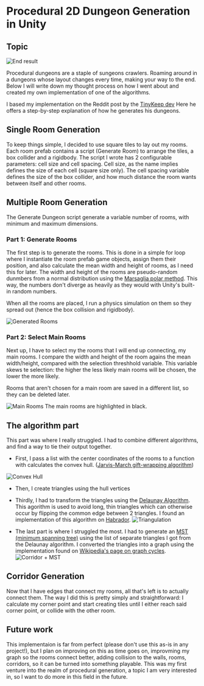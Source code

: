 # Procedural 2D Dungeon Generation in Unity

## Topic

![End result](https://user-images.githubusercontent.com/25634121/213528108-e8005425-602c-43f2-b87f-3b3080f481e9.png)

Procedural dungeons are a staple of sungeons crawlers. Roaming around in a dungeons whose layout changes every time, making your way to the end.
Below I will write down my thought process on how I went about and created my own implementation of one of the algorithms.

I based my implementation on the Reddit post by the [TinyKeep dev](https://www.reddit.com/r/gamedev/comments/1dlwc4/procedural_dungeon_generation_algorithm_explained/)
Here he offers a step-by-step explanation of how he generates his dungeons.

## Single Room Generation

To keep things simple, I decided to use square tiles to lay out my rooms. Each room prefab contains a script (Generate Room) to arrange the tiles, a box collider and a rigidbody.
The script I wrote has 2 configurable parameters: cell size and cell spacing. Cell size, as the name implies defines the size of each cell (square size only). The cell spacing variable defines the size of the box collider, and how much distance the room wants between itself and other rooms.

## Multiple Room Generation

The Generate Dungeon script generate a variable number of rooms, with minimum and maximum dimensions.

### Part 1: Generate Rooms

The first step is to generate the rooms. This is done in a simple for loop where I instantiate the room prefab game objects, assign them their position, and also calculate the mean width and height of rooms, as I need this for later.
The width and height of the rooms are pseudo-random dunmbers from a normal distribution using the [Marsaglia polar method](https://en.wikipedia.org/wiki/Marsaglia_polar_method). This way, the numbers don't diverge as heavily as they would with Unity's built-in random numbers.

When all the rooms are placed, I run a physics simulation on them so they spread out (hence the box collision and rigidbody).

![Generated Rooms](https://user-images.githubusercontent.com/25634121/213528184-8fbf437f-0d5a-4b07-a0a9-1a534a947e1e.png)


### Part 2: Select Main Rooms

Next up, I have to select my the rooms that I will end up connecting, my main rooms. I compare the width and height of the room agains the mean width/height, compared with the selection threshhold variable. This variable skews te selection: the higher the less likely main rooms will be chosen, the lower the more likely.

Rooms that aren't chosen for a main room are saved in a different list, so they can be deleted later.

![Main Rooms](https://user-images.githubusercontent.com/25634121/213528255-b4ec130b-2f1c-41f1-a3fc-b3f2b5c9f618.png)
The main rooms are highlighted in black.

## The algorithm part

This part was where I really struggled. I had to combine different algorithms, and find a way to tie their output together.
- First, I pass a list with the center coordinates of the rooms to a function with calculates the convex hull. ([Jarvis-March gift-wrapping algorithm](https://en.wikipedia.org/wiki/Gift_wrapping_algorithm))

![Convex Hull](https://user-images.githubusercontent.com/25634121/213528309-36b5aa1f-18c4-4bce-a00e-c7da467627cd.png)

- Then, I create triangles using the hull vertices

- Thirdly, I had to transform the triangles using the [Delaunay Algorithm](https://en.wikipedia.org/wiki/Delaunay_triangulation). This agorithm is used to avoid long, thin triangles which can otherwise occur by flipping the common edge between 2 triangles. I found an implementation of this algorithm on [Habrador](https://www.habrador.com/tutorials/math/11-delaunay/).
![Triangulation](https://user-images.githubusercontent.com/25634121/213528335-3599d006-f5c8-41e4-b004-ee2db21e0957.png)

- The last part is where I struggled the most. I had to generate an [MST (minimum spanning tree)](https://en.wikipedia.org/wiki/Minimum_spanning_tree) using the list of separate triangles I got from the Delaunay algorithm. I converted the triangles into a graph using the implementation found on [Wikipedia's page on graph cycles](https://en.wikipedia.org/wiki/Cycle_(graph_theory)).
![Corridor + MST](https://user-images.githubusercontent.com/25634121/213528368-06d352c1-3691-4638-a358-67933c188f90.png)


## Corridor Generation

Now that I have edges that connect my rooms, all that's left is to actually connect them. The way I did this is pretty simply and straightforward: I calculate my corner point and start creating tiles until I either reach said corner point, or collide with the other room.

## Future work
This implementaion is far from perfect (please don't use this as-is in any project!), but I plan on improving on this as time goes on, improvming my graph so the rooms connect better, adding collision to the walls, rooms, corridors, so it can be turned into something playable. This was my first venture into the realm of procedural generation, a topic I am very interested in, so I want to do more in this field in the future.
